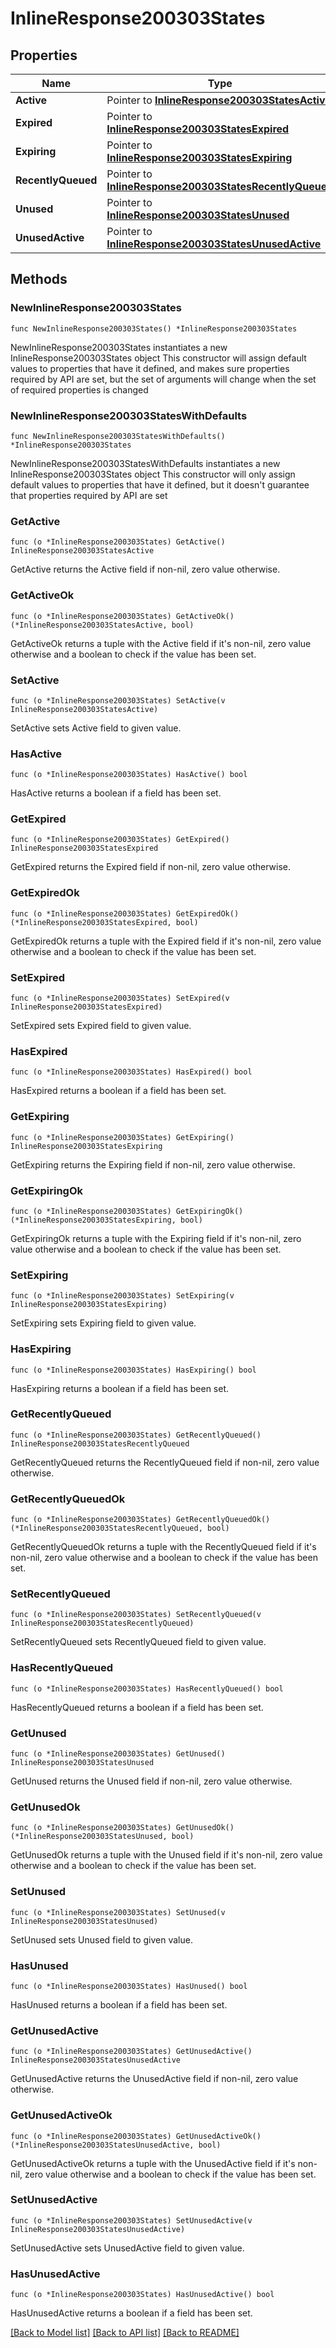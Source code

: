 # InlineResponse200303States

## Properties

Name | Type | Description | Notes
------------ | ------------- | ------------- | -------------
**Active** | Pointer to [**InlineResponse200303StatesActive**](InlineResponse200303StatesActive.md) |  | [optional] 
**Expired** | Pointer to [**InlineResponse200303StatesExpired**](InlineResponse200303StatesExpired.md) |  | [optional] 
**Expiring** | Pointer to [**InlineResponse200303StatesExpiring**](InlineResponse200303StatesExpiring.md) |  | [optional] 
**RecentlyQueued** | Pointer to [**InlineResponse200303StatesRecentlyQueued**](InlineResponse200303StatesRecentlyQueued.md) |  | [optional] 
**Unused** | Pointer to [**InlineResponse200303StatesUnused**](InlineResponse200303StatesUnused.md) |  | [optional] 
**UnusedActive** | Pointer to [**InlineResponse200303StatesUnusedActive**](InlineResponse200303StatesUnusedActive.md) |  | [optional] 

## Methods

### NewInlineResponse200303States

`func NewInlineResponse200303States() *InlineResponse200303States`

NewInlineResponse200303States instantiates a new InlineResponse200303States object
This constructor will assign default values to properties that have it defined,
and makes sure properties required by API are set, but the set of arguments
will change when the set of required properties is changed

### NewInlineResponse200303StatesWithDefaults

`func NewInlineResponse200303StatesWithDefaults() *InlineResponse200303States`

NewInlineResponse200303StatesWithDefaults instantiates a new InlineResponse200303States object
This constructor will only assign default values to properties that have it defined,
but it doesn't guarantee that properties required by API are set

### GetActive

`func (o *InlineResponse200303States) GetActive() InlineResponse200303StatesActive`

GetActive returns the Active field if non-nil, zero value otherwise.

### GetActiveOk

`func (o *InlineResponse200303States) GetActiveOk() (*InlineResponse200303StatesActive, bool)`

GetActiveOk returns a tuple with the Active field if it's non-nil, zero value otherwise
and a boolean to check if the value has been set.

### SetActive

`func (o *InlineResponse200303States) SetActive(v InlineResponse200303StatesActive)`

SetActive sets Active field to given value.

### HasActive

`func (o *InlineResponse200303States) HasActive() bool`

HasActive returns a boolean if a field has been set.

### GetExpired

`func (o *InlineResponse200303States) GetExpired() InlineResponse200303StatesExpired`

GetExpired returns the Expired field if non-nil, zero value otherwise.

### GetExpiredOk

`func (o *InlineResponse200303States) GetExpiredOk() (*InlineResponse200303StatesExpired, bool)`

GetExpiredOk returns a tuple with the Expired field if it's non-nil, zero value otherwise
and a boolean to check if the value has been set.

### SetExpired

`func (o *InlineResponse200303States) SetExpired(v InlineResponse200303StatesExpired)`

SetExpired sets Expired field to given value.

### HasExpired

`func (o *InlineResponse200303States) HasExpired() bool`

HasExpired returns a boolean if a field has been set.

### GetExpiring

`func (o *InlineResponse200303States) GetExpiring() InlineResponse200303StatesExpiring`

GetExpiring returns the Expiring field if non-nil, zero value otherwise.

### GetExpiringOk

`func (o *InlineResponse200303States) GetExpiringOk() (*InlineResponse200303StatesExpiring, bool)`

GetExpiringOk returns a tuple with the Expiring field if it's non-nil, zero value otherwise
and a boolean to check if the value has been set.

### SetExpiring

`func (o *InlineResponse200303States) SetExpiring(v InlineResponse200303StatesExpiring)`

SetExpiring sets Expiring field to given value.

### HasExpiring

`func (o *InlineResponse200303States) HasExpiring() bool`

HasExpiring returns a boolean if a field has been set.

### GetRecentlyQueued

`func (o *InlineResponse200303States) GetRecentlyQueued() InlineResponse200303StatesRecentlyQueued`

GetRecentlyQueued returns the RecentlyQueued field if non-nil, zero value otherwise.

### GetRecentlyQueuedOk

`func (o *InlineResponse200303States) GetRecentlyQueuedOk() (*InlineResponse200303StatesRecentlyQueued, bool)`

GetRecentlyQueuedOk returns a tuple with the RecentlyQueued field if it's non-nil, zero value otherwise
and a boolean to check if the value has been set.

### SetRecentlyQueued

`func (o *InlineResponse200303States) SetRecentlyQueued(v InlineResponse200303StatesRecentlyQueued)`

SetRecentlyQueued sets RecentlyQueued field to given value.

### HasRecentlyQueued

`func (o *InlineResponse200303States) HasRecentlyQueued() bool`

HasRecentlyQueued returns a boolean if a field has been set.

### GetUnused

`func (o *InlineResponse200303States) GetUnused() InlineResponse200303StatesUnused`

GetUnused returns the Unused field if non-nil, zero value otherwise.

### GetUnusedOk

`func (o *InlineResponse200303States) GetUnusedOk() (*InlineResponse200303StatesUnused, bool)`

GetUnusedOk returns a tuple with the Unused field if it's non-nil, zero value otherwise
and a boolean to check if the value has been set.

### SetUnused

`func (o *InlineResponse200303States) SetUnused(v InlineResponse200303StatesUnused)`

SetUnused sets Unused field to given value.

### HasUnused

`func (o *InlineResponse200303States) HasUnused() bool`

HasUnused returns a boolean if a field has been set.

### GetUnusedActive

`func (o *InlineResponse200303States) GetUnusedActive() InlineResponse200303StatesUnusedActive`

GetUnusedActive returns the UnusedActive field if non-nil, zero value otherwise.

### GetUnusedActiveOk

`func (o *InlineResponse200303States) GetUnusedActiveOk() (*InlineResponse200303StatesUnusedActive, bool)`

GetUnusedActiveOk returns a tuple with the UnusedActive field if it's non-nil, zero value otherwise
and a boolean to check if the value has been set.

### SetUnusedActive

`func (o *InlineResponse200303States) SetUnusedActive(v InlineResponse200303StatesUnusedActive)`

SetUnusedActive sets UnusedActive field to given value.

### HasUnusedActive

`func (o *InlineResponse200303States) HasUnusedActive() bool`

HasUnusedActive returns a boolean if a field has been set.


[[Back to Model list]](../README.md#documentation-for-models) [[Back to API list]](../README.md#documentation-for-api-endpoints) [[Back to README]](../README.md)


